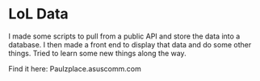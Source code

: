 # LoL Data

I made some scripts to pull from a public API and store the data into a database. I then made a front end to display that data and do some other things. Tried to learn some new things along the way.

Find it here: Paulzplace.asuscomm.com


